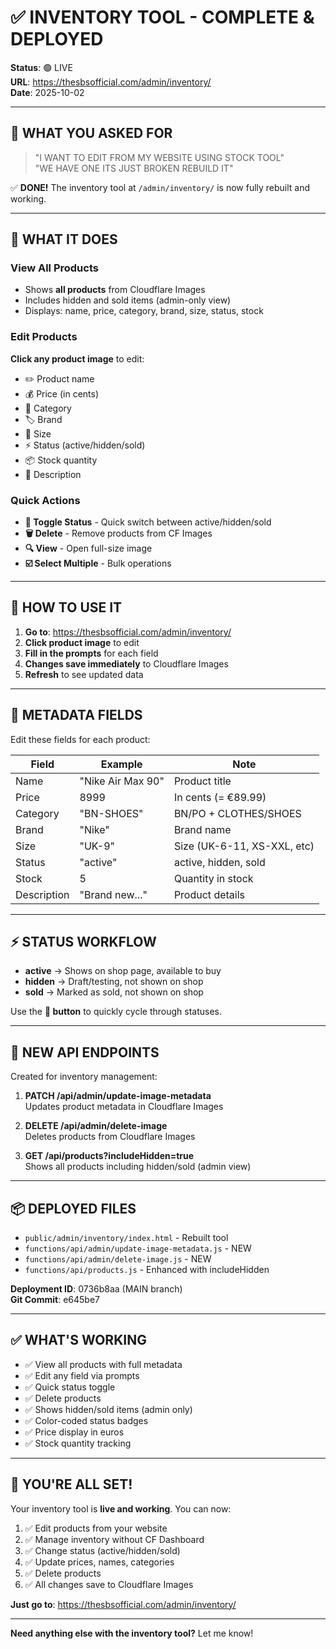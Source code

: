 # ✅ INVENTORY TOOL - COMPLETE & DEPLOYED

**Status**: 🟢 LIVE  
**URL**: https://thesbsofficial.com/admin/inventory/  
**Date**: 2025-10-02  

---

## 🎯 WHAT YOU ASKED FOR

> "I WANT TO EDIT FROM MY WEBSITE USING STOCK TOOL"  
> "WE HAVE ONE ITS JUST BROKEN REBUILD IT"

✅ **DONE!** The inventory tool at `/admin/inventory/` is now fully rebuilt and working.

---

## 🚀 WHAT IT DOES

### View All Products
- Shows **all products** from Cloudflare Images
- Includes hidden and sold items (admin-only view)
- Displays: name, price, category, brand, size, status, stock

### Edit Products
**Click any product image** to edit:
- ✏️ Product name
- 💰 Price (in cents)
- 📁 Category
- 🏷️ Brand
- 📏 Size
- ⚡ Status (active/hidden/sold)
- 📦 Stock quantity
- 📝 Description

### Quick Actions
- **🔄 Toggle Status** - Quick switch between active/hidden/sold
- **🗑️ Delete** - Remove products from CF Images
- **🔍 View** - Open full-size image
- **☑️ Select Multiple** - Bulk operations

---

## 📝 HOW TO USE IT

1. **Go to**: https://thesbsofficial.com/admin/inventory/
2. **Click product image** to edit
3. **Fill in the prompts** for each field
4. **Changes save immediately** to Cloudflare Images
5. **Refresh** to see updated data

---

## 🎨 METADATA FIELDS

Edit these fields for each product:

| Field | Example | Note |
|-------|---------|------|
| Name | "Nike Air Max 90" | Product title |
| Price | 8999 | In cents (= €89.99) |
| Category | "BN-SHOES" | BN/PO + CLOTHES/SHOES |
| Brand | "Nike" | Brand name |
| Size | "UK-9" | Size (UK-6-11, XS-XXL, etc) |
| Status | "active" | active, hidden, sold |
| Stock | 5 | Quantity in stock |
| Description | "Brand new..." | Product details |

---

## ⚡ STATUS WORKFLOW

- **active** → Shows on shop page, available to buy
- **hidden** → Draft/testing, not shown on shop
- **sold** → Marked as sold, not shown on shop

Use the **🔄 button** to quickly cycle through statuses.

---

## 🔧 NEW API ENDPOINTS

Created for inventory management:

1. **PATCH /api/admin/update-image-metadata**  
   Updates product metadata in Cloudflare Images

2. **DELETE /api/admin/delete-image**  
   Deletes products from Cloudflare Images

3. **GET /api/products?includeHidden=true**  
   Shows all products including hidden/sold (admin view)

---

## 📦 DEPLOYED FILES

- `public/admin/inventory/index.html` - Rebuilt tool
- `functions/api/admin/update-image-metadata.js` - NEW
- `functions/api/admin/delete-image.js` - NEW
- `functions/api/products.js` - Enhanced with includeHidden

**Deployment ID**: 0736b8aa (MAIN branch)  
**Git Commit**: e645be7

---

## ✅ WHAT'S WORKING

- ✅ View all products with full metadata
- ✅ Edit any field via prompts
- ✅ Quick status toggle
- ✅ Delete products
- ✅ Shows hidden/sold items (admin only)
- ✅ Color-coded status badges
- ✅ Price display in euros
- ✅ Stock quantity tracking

---

## 🎯 YOU'RE ALL SET!

Your inventory tool is **live and working**. You can now:

1. ✅ Edit products from your website
2. ✅ Manage inventory without CF Dashboard
3. ✅ Change status (active/hidden/sold)
4. ✅ Update prices, names, categories
5. ✅ Delete products
6. ✅ All changes save to Cloudflare Images

**Just go to**: https://thesbsofficial.com/admin/inventory/

---

**Need anything else with the inventory tool?** Let me know!

